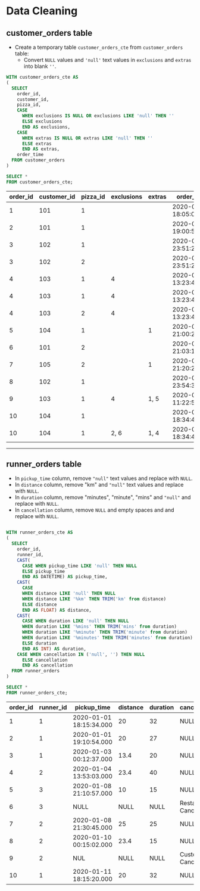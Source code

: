 # Data Cleaning

## customer_orders table

- Create a temporary table `customer_orders_cte` from `customer_orders` table:
    -  Convert `NULL` values and `'null'` text values in ```exclusions``` and ```extras``` into blank `''`.

````sql
WITH customer_orders_cte AS
(
  SELECT
    order_id,
    customer_id,
    pizza_id,
    CASE 
      WHEN exclusions IS NULL OR exclusions LIKE 'null' THEN ''
      ELSE exclusions 
      END AS exclusions,
    CASE 
      WHEN extras IS NULL OR extras LIKE 'null' THEN ''
      ELSE extras 
      END AS extras,
    order_time
  FROM customer_orders
)

SELECT *
FROM customer_orders_cte;
````

| order_id | customer_id | pizza_id | exclusions | extras | order_time               |
|----------|-------------|----------|------------|--------|--------------------------|
| 1        | 101         | 1        |            |        | 2020-01-01 18:05:02.000  |
| 2        | 101         | 1        |            |        | 2020-01-01 19:00:52.000  |
| 3        | 102         | 1        |            |        | 2020-01-02 23:51:23.000  |
| 3        | 102         | 2        |            |        | 2020-01-02 23:51:23.000  |
| 4        | 103         | 1        | 4          |        | 2020-01-04 13:23:46.000  |
| 4        | 103         | 1        | 4          |        | 2020-01-04 13:23:46.000  |
| 4        | 103         | 2        | 4          |        | 2020-01-04 13:23:46.000  |
| 5        | 104         | 1        |            | 1      | 2020-01-08 21:00:29.000  |
| 6        | 101         | 2        |            |        | 2020-01-08 21:03:13.000  |
| 7        | 105         | 2        |            | 1      | 2020-01-08 21:20:29.000  |
| 8        | 102         | 1        |            |        | 2020-01-09 23:54:33.000  |
| 9        | 103         | 1        | 4          | 1, 5   | 2020-01-10 11:22:59.000  |
| 10       | 104         | 1        |            |        | 2020-01-11 18:34:49.000  |
| 10       | 104         | 1        | 2, 6       | 1, 4   | 2020-01-11 18:34:49.000  |

***

## runner_orders table

- In `pickup_time` column, remove `"null"` text values and replace with `NULL`.
- In `distance` column, remove "km" and `"null"` text values and replace with `NULL`.
- In `duration` column, remove "minutes", "minute", "mins" and `"null"` and replace with `NULL`.
- In `cancellation` column, remove `NULL` and empty spaces and and replace with `NULL`.

````sql

WITH runner_orders_cte AS
(
  SELECT 
    order_id, 
    runner_id,  
    CAST(
	  CASE WHEN pickup_time LIKE 'null' THEN NULL
	  ELSE pickup_time
	  END AS DATETIME) AS pickup_time,
    CAST(
      CASE
	  WHEN distance LIKE 'null' THEN NULL
	  WHEN distance LIKE '%km' THEN TRIM('km' from distance)
	  ELSE distance 
      END AS FLOAT) AS distance,
    CAST(
      CASE WHEN duration LIKE 'null' THEN NULL
	  WHEN duration LIKE '%mins' THEN TRIM('mins' from duration)
	  WHEN duration LIKE '%minute' THEN TRIM('minute' from duration)
	  WHEN duration LIKE '%minutes' THEN TRIM('minutes' from duration)
	  ELSE duration
	  END AS INT) AS duration,
    CASE WHEN cancellation IN ('null', '') THEN NULL
	  ELSE cancellation
	  END AS cancellation
  FROM runner_orders
)

SELECT *
FROM runner_orders_cte;
````

| order_id | runner_id | pickup_time             | distance | duration | cancellation             |
|----------|-----------|-------------------------|----------|----------|--------------------------|
| 1        | 1         | 2020-01-01 18:15:34.000 | 20       | 32       | NULL                     |
| 2        | 1         | 2020-01-01 19:10:54.000 | 20       | 27       | NULL                     |
| 3        | 1         | 2020-01-03 00:12:37.000 | 13.4     | 20       | NULL                     |
| 4        | 2         | 2020-01-04 13:53:03.000 | 23.4     | 40       | NULL                     |
| 5        | 3         | 2020-01-08 21:10:57.000 | 10       | 15       | NULL                     |
| 6        | 3         | NULL                    | NULL     | NULL     | Restaurant Cancellation  |
| 7        | 2         | 2020-01-08 21:30:45.000 | 25       | 25       | NULL                     |
| 8        | 2         | 2020-01-10 00:15:02.000 | 23.4     | 15       | NULL                     |
| 9        | 2         | NUL                     | NULL     | NULL     | Customer Cancellation    |
| 10       | 1         | 2020-01-11 18:15:20.000 | 20       | 32       | NULL                     |

